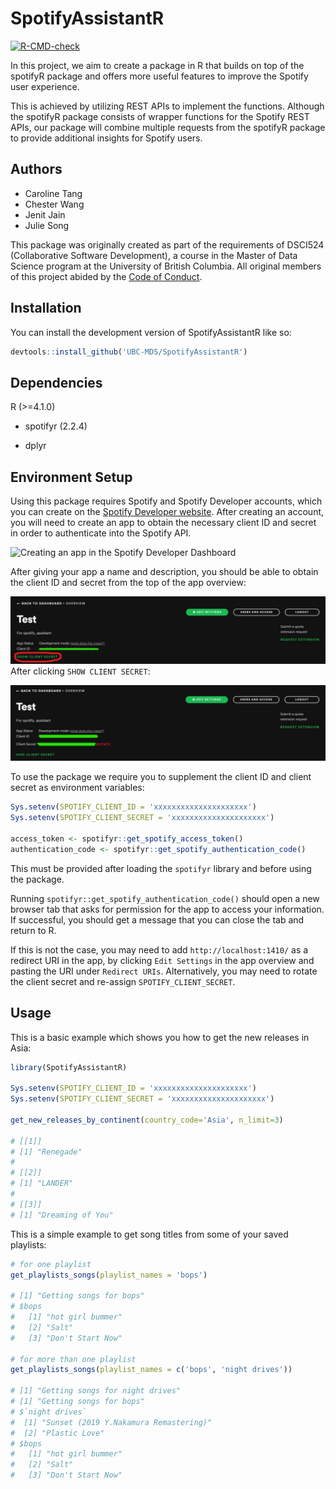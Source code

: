 
<!-- README.md is generated from README.Rmd. Please edit that file -->

# SpotifyAssistantR

<!-- badges: start -->

[![R-CMD-check](https://github.com/UBC-MDS/SpotifyAssistantR/actions/workflows/R-CMD-check.yaml/badge.svg)](https://github.com/UBC-MDS/SpotifyAssistantR/actions/workflows/R-CMD-check.yaml)
<!-- badges: end -->

In this project, we aim to create a package in R that builds on top of
the spotifyR package and offers more useful features to improve the
Spotify user experience.

This is achieved by utilizing REST APIs to implement the functions.
Although the spotifyR package consists of wrapper functions for the
Spotify REST APIs, our package will combine multiple requests from the
spotifyR package to provide additional insights for Spotify users.

## Authors

- Caroline Tang
- Chester Wang
- Jenit Jain
- Julie Song

This package was originally created as part of the requirements of
DSCI524 (Collaborative Software Development), a course in the Master of
Data Science program at the University of British Columbia. All original
members of this project abided by the [Code of
Conduct](CODE_OF_CONDUCT.md).

## Installation

You can install the development version of SpotifyAssistantR like so:

``` r
devtools::install_github('UBC-MDS/SpotifyAssistantR')
```

## Dependencies

R (\>=4.1.0)

- spotifyr (2.2.4)

- dplyr

## Environment Setup

Using this package requires Spotify and Spotify Developer accounts,
which you can create on the [Spotify Developer
website](https://developer.spotify.com/dashboard/login). After creating
an account, you will need to create an app to obtain the necessary
client ID and secret in order to authenticate into the Spotify API.

![Creating an app in the Spotify Developer
Dashboard](man/figures/dashboard-create-app.jpg)

After giving your app a name and description, you should be able to
obtain the client ID and secret from the top of the app overview:

![Client ID and secret location](man/figures/finding-client-secret.jpg)
After clicking `SHOW CLIENT SECRET`:

![Client ID and secret location](man/figures/unhidden-client-secret.jpg)

To use the package we require you to supplement the client ID and client
secret as environment variables:

``` r
Sys.setenv(SPOTIFY_CLIENT_ID = 'xxxxxxxxxxxxxxxxxxxxx')
Sys.setenv(SPOTIFY_CLIENT_SECRET = 'xxxxxxxxxxxxxxxxxxxxx')

access_token <- spotifyr::get_spotify_access_token()
authentication_code <- spotifyr::get_spotify_authentication_code()
```

This must be provided after loading the `spotifyr` library and before
using the package.

Running `spotifyr::get_spotify_authentication_code()` should open a new
browser tab that asks for permission for the app to access your
information. If successful, you should get a message that you can close
the tab and return to R.

If this is not the case, you may need to add `http://localhost:1410/` as
a redirect URI in the app, by clicking `Edit Settings` in the app
overview and pasting the URI under `Redirect URIs`. Alternatively, you
may need to rotate the client secret and re-assign
`SPOTIFY_CLIENT_SECRET`.

## Usage

This is a basic example which shows you how to get the new releases in
Asia:

``` r
library(SpotifyAssistantR)

Sys.setenv(SPOTIFY_CLIENT_ID = 'xxxxxxxxxxxxxxxxxxxxx')
Sys.setenv(SPOTIFY_CLIENT_SECRET = 'xxxxxxxxxxxxxxxxxxxxx')

get_new_releases_by_continent(country_code='Asia', n_limit=3)

# [[1]]
# [1] "Renegade"
# 
# [[2]]
# [1] "LANDER"
# 
# [[3]]
# [1] "Dreaming of You"
```

This is a simple example to get song titles from some of your saved
playlists:

``` r
# for one playlist
get_playlists_songs(playlist_names = 'bops')

# [1] "Getting songs for bops"
# $bops
#   [1] "hot girl bummer"                                          
#   [2] "Salt"                                                     
#   [3] "Don't Start Now"  

# for more than one playlist
get_playlists_songs(playlist_names = c('bops', 'night drives'))

# [1] "Getting songs for night drives"
# [1] "Getting songs for bops"
# $`night drives`
#  [1] "Sunset (2019 Y.Nakamura Remastering)"               
#  [2] "Plastic Love"
# $bops
#   [1] "hot girl bummer"                                          
#   [2] "Salt"                                                     
#   [3] "Don't Start Now"
```

